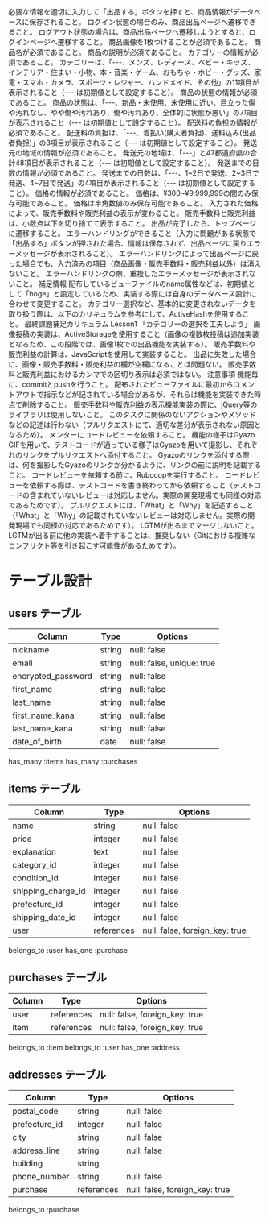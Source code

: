必要な情報を適切に入力して「出品する」ボタンを押すと、商品情報がデータベースに保存されること。
 ログイン状態の場合のみ、商品出品ページへ遷移できること。
 ログアウト状態の場合は、商品出品ページへ遷移しようとすると、ログインページへ遷移すること。
 商品画像を1枚つけることが必須であること。
 商品名が必須であること。
 商品の説明が必須であること。
 カテゴリーの情報が必須であること。
 カテゴリーは、「---、メンズ、レディース、ベビー・キッズ、インテリア・住まい・小物、本・音楽・ゲーム、おもちゃ・ホビー・グッズ、家電・スマホ・カメラ、スポーツ・レジャー、ハンドメイド、その他」の11項目が表示されること（--- は初期値として設定すること）。
 商品の状態の情報が必須であること。
 商品の状態は、「---、新品・未使用、未使用に近い、目立った傷や汚れなし、やや傷や汚れあり、傷や汚れあり、全体的に状態が悪い」の7項目が表示されること（--- は初期値として設定すること）。
 配送料の負担の情報が必須であること。
 配送料の負担は、「---、着払い(購入者負担)、送料込み(出品者負担)」の3項目が表示されること（--- は初期値として設定すること）。
 発送元の地域の情報が必須であること。
 発送元の地域は、「---」と47都道府県の合計48項目が表示されること（--- は初期値として設定すること）。
 発送までの日数の情報が必須であること。
 発送までの日数は、「---、1~2日で発送、2~3日で発送、4~7日で発送」の4項目が表示されること（--- は初期値として設定すること）。
 価格の情報が必須であること。
 価格は、¥300~¥9,999,999の間のみ保存可能であること。
 価格は半角数値のみ保存可能であること。
 入力された価格によって、販売手数料や販売利益の表示が変わること。
 販売手数料と販売利益は、小数点以下を切り捨てて表示すること。
 出品が完了したら、トップページに遷移すること。
 エラーハンドリングができること（入力に問題がある状態で「出品する」ボタンが押された場合、情報は保存されず、出品ページに戻りエラーメッセージが表示されること）。
 エラーハンドリングによって出品ページに戻った場合でも、入力済みの項目（商品画像・販売手数料・販売利益以外）は消えないこと。
 エラーハンドリングの際、重複したエラーメッセージが表示されないこと。
補足情報
配布しているビューファイルのname属性などは、初期値として「hoge」と設定しているため、実装する際には自身のデータベース設計に合わせて変更すること。
カテゴリー選択など、基本的に変更されないデータを取り扱う際は、以下のカリキュラムを参考にして、ActiveHashを使用すること。
最終課題補足カリキュラム Lesson1 「カテゴリーの選択を工夫しよう」
画像投稿の実装は、ActiveStorageを使用すること（画像の複数枚投稿は追加実装となるため、この段階では、画像1枚での出品機能を実装する）。
販売手数料や販売利益の計算は、JavaScriptを使用して実装すること。
出品に失敗した場合に、画像・販売手数料・販売利益の欄が空欄になることは問題ない。
販売手数料と販売利益におけるカンマでの区切り表示は必須ではない。
注意事項
機能毎に、commitとpushを行うこと。
配布されたビューファイルに最初からコメントアウトで指示などが記されている場合があるが、それらは機能を実装できた時点で削除すること。
販売手数料や販売利益の表示機能実装の際に、jQuery等のライブラリは使用しないこと。
このタスクに関係のないアクションやメソッドなどの記述は行わない（プルリクエストにて、適切な差分が表示されない原因となるため）。
メンターにコードレビューを依頼すること。
機能の様子はGyazo GIFを用いて、テストコードが通っている様子はGyazoを用いて撮影し、それぞれのリンクをプルリクエストへ添付すること。
Gyazoのリンクを添付する際は、何を撮影したGyazoのリンクか分かるように、リンクの前に説明を記載すること。
コードレビューを依頼する前に、Rubocopを実行すること。
コードレビューを依頼する際は、テストコードを書き終わってから依頼すること（テストコードの含まれていないレビューは対応しません。実際の開発現場でも同様の対応であるためです）。
プルリクエストには、「What」と「Why」を記述すること（「What」と「Why」の記載されていないレビューは対応しません。実際の開発現場でも同様の対応であるためです）。
LGTMが出るまでマージしないこと。
LGTMが出る前に他の実装へ着手することは、推奨しない（Gitにおける複雑なコンフリクト等を引き起こす可能性があるためです）。


# テーブル設計

## users テーブル

| Column             | Type     | Options                   |
| ------------------ | -------- | ------------------------- |
| nickname           | string   | null: false               |
| email              | string   | null: false, unique: true |
| encrypted_password | string   | null: false               |
| first_name         | string   | null: false               |
| last_name          | string   | null: false               |
| first_name_kana    | string   | null: false               |
| last_name_kana     | string   | null: false               |
| date_of_birth      | date     | null: false               |

has_many :items
has_many :purchases

## items テーブル

| Column             | Type        | Options                        |
| ------------------ | ----------- | ------------------------------ |
| name               | string      | null: false                    |
| price              | integer     | null: false                    |
| explanation        | text        | null: false                    |
| category_id        | integer     | null: false                    |
| condition_id       | integer     | null: false                    |
| shipping_charge_id | integer     | null: false                    |
| prefecture_id      | integer     | null: false                    |
| shipping_date_id   | integer     | null: false                    |
| user               | references  | null: false, foreign_key: true |

belongs_to :user
has_one :purchase

## purchases テーブル

| Column          | Type        | Options                        |
| --------------- | ----------- | ------------------------------ |
| user            | references  | null: false, foreign_key: true |
| item            | references  | null: false, foreign_key: true |

belongs_to :item
belongs_to :user
has_one :address

## addresses テーブル

| Column          | Type        | Options                        |
| --------------- | ----------- | ------------------------------ |
| postal_code     | string      | null: false                    |
| prefecture_id   | integer     | null: false                    |
| city            | string      | null: false                    |
| address_line    | string      | null: false                    |
| building        | string      |                                |
| phone_number    | string      | null: false                    |
| purchase        | references  | null: false, foreign_key: true |

belongs_to :purchase